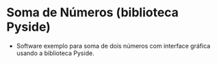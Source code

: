 # Soma de Números (biblioteca Pyside)
* Software exemplo para soma de dois números com interface gráfica usando a biblioteca Pyside.
